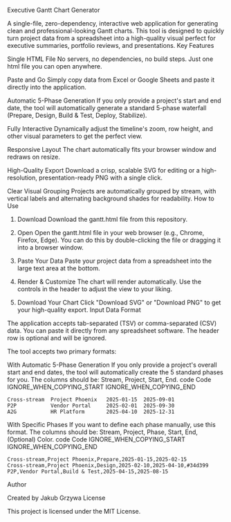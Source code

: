 Executive Gantt Chart Generator

A single-file, zero-dependency, interactive web application for generating clean and professional-looking Gantt charts. This tool is designed to quickly turn project data from a spreadsheet into a high-quality visual perfect for executive summaries, portfolio reviews, and presentations.
Key Features

Single HTML File
No servers, no dependencies, no build steps. Just one html file you can open anywhere.

Paste and Go
Simply copy data from Excel or Google Sheets and paste it directly into the application.

Automatic 5-Phase Generation
If you only provide a project's start and end date, the tool will automatically generate a standard 5-phase waterfall (Prepare, Design, Build & Test, Deploy, Stabilize).

Fully Interactive
Dynamically adjust the timeline's zoom, row height, and other visual parameters to get the perfect view.

Responsive Layout
The chart automatically fits your browser window and redraws on resize.

High-Quality Export
Download a crisp, scalable SVG for editing or a high-resolution, presentation-ready PNG with a single click.

Clear Visual Grouping
Projects are automatically grouped by stream, with vertical labels and alternating background shades for readability.
How to Use

1. Download
Download the gantt.html file from this repository.

2. Open
Open the gantt.html file in your web browser (e.g., Chrome, Firefox, Edge). You can do this by double-clicking the file or dragging it into a browser window.

3. Paste Your Data
Paste your project data from a spreadsheet into the large text area at the bottom.

4. Render & Customize
The chart will render automatically. Use the controls in the header to adjust the view to your liking.

5. Download Your Chart
Click "Download SVG" or "Download PNG" to get your high-quality export.
Input Data Format

The application accepts tab-separated (TSV) or comma-separated (CSV) data. You can paste it directly from any spreadsheet software. The header row is optional and will be ignored.

The tool accepts two primary formats:

With Automatic 5-Phase Generation
If you only provide a project's overall start and end dates, the tool will automatically create the 5 standard phases for you. The columns should be: Stream, Project, Start, End.
code Code
IGNORE_WHEN_COPYING_START
IGNORE_WHEN_COPYING_END

    
    Cross-stream  Project Phoenix   2025-01-15  2025-09-01
    P2P           Vendor Portal     2025-02-01  2025-09-30
    A2G           HR Platform       2025-04-10  2025-12-31

  

With Specific Phases
If you want to define each phase manually, use this format. The columns should be: Stream, Project, Phase, Start, End, (Optional) Color.
code Code
IGNORE_WHEN_COPYING_START
IGNORE_WHEN_COPYING_END

    
    Cross-stream,Project Phoenix,Prepare,2025-01-15,2025-02-15
    Cross-stream,Project Phoenix,Design,2025-02-10,2025-04-10,#34d399
    P2P,Vendor Portal,Build & Test,2025-04-15,2025-08-15

  

Author

Created by Jakub Grzywa
License

This project is licensed under the MIT License.
